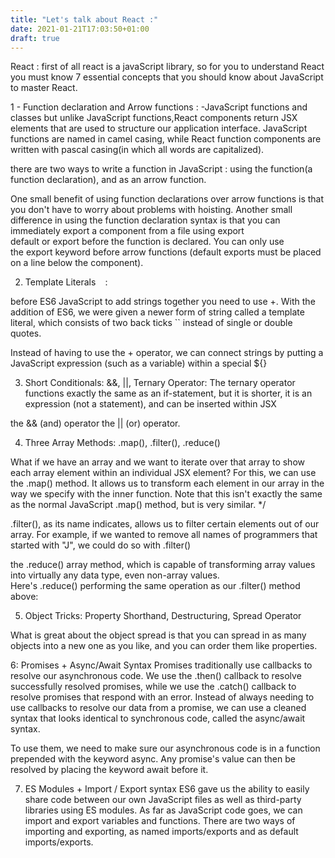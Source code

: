 ```yaml
---
title: "Let's talk about React :"
date: 2021-01-21T17:03:50+01:00
draft: true
---
```

React :
first of all react is a javaScript library, so for you to understand React you must know 7 essential concepts that you should know about JavaScript to master React.

1 - Function declaration and Arrow functions :
-JavaScript functions and classes
but unlike JavaScript functions,React components return JSX elements that are used to structure our application interface.
JavaScript functions are named in camel casing, while React function components are written with pascal casing(in which all words are capitalized).

there are two ways to write a function in JavaScript : using the function(a function declaration), and as an arrow function.

One small benefit of using function declarations over arrow functions is that you don't have to worry about problems with hoisting.
Another small difference in using the function declaration syntax is that you can immediately export a component from a file using export default or export before the function is declared. You can only use the export keyword before arrow functions (default exports must be placed on a line below the component).

2. Template Literals ` ` :

before ES6 JavaScript to add strings together you need to use +.
With the addition of ES6, we were given a newer form of string called a template literal, which consists of two back ticks `` instead of single or double quotes.

Instead of having to use the + operator, we can connect strings by putting a JavaScript expression (such as a variable) within a special ${} 

3. Short Conditionals: &&, ||, Ternary Operator:
The ternary operator functions exactly the same as an if-statement, but it is shorter, it is an expression (not a statement), and can be inserted within JSX

the && (and) operator
the || (or) operator.

4. Three Array Methods: .map(), .filter(), .reduce()

What if we have an array and we want to iterate over that array to show each array element within an individual JSX element?
For this, we can use the .map() method. It allows us to transform each element in our array in the way we specify with the inner function.
Note that this isn't exactly the same as the normal JavaScript .map() method, but is very similar. */

.filter(), as its name indicates, allows us to filter certain elements out of our array. For example, if we wanted to remove all names of programmers that started with "J", we could do so with .filter()

the .reduce() array method, which is capable of transforming array values into virtually any data type, even non-array values.
Here's .reduce() performing the same operation as our .filter() method above:

5. Object Tricks: Property Shorthand, Destructuring, Spread Operator

What is great about the object spread is that you can spread in as many objects into a new one as you like, and you can order them like properties.

6: Promises + Async/Await Syntax
Promises traditionally use callbacks to resolve our asynchronous code. We use the .then() callback to resolve successfully resolved promises, while we use the .catch() callback to resolve promises that respond with an error.
Instead of always needing to use callbacks to resolve our data from a promise, we can use a cleaned syntax that looks identical to synchronous code, called the async/await syntax.

To use them, we need to make sure our asynchronous code is in a function prepended with the keyword async. Any promise's value can then be resolved by placing the keyword await before it.

7. ES Modules + Import / Export syntax
ES6 gave us the ability to easily share code between our own JavaScript files as well as third-party libraries using ES modules.
As far as JavaScript code goes, we can import and export variables and functions. There are two ways of importing and exporting, as named imports/exports and as default imports/exports.
